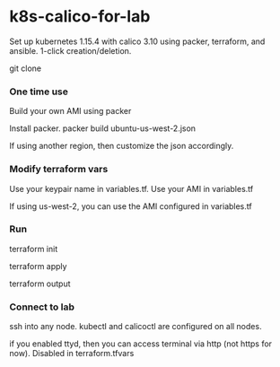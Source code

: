 # k8s-calico-for-lab
Set up kubernetes 1.15.4 with calico 3.10 using packer, terraform, and ansible. 1-click creation/deletion. 

git clone 

### One time use
Build your own AMI using packer

Install packer. 
packer build ubuntu-us-west-2.json

If using another region, then customize the json accordingly. 

### Modify terraform vars
Use your keypair name in variables.tf.
Use your AMI in variables.tf

If using us-west-2, you can use the AMI configured in variables.tf

### Run
terraform init

terraform apply

terraform output

### Connect to lab
ssh into any node. kubectl and calicoctl are configured on all nodes.

if you enabled ttyd, then you can access terminal via http (not https for now). Disabled in terraform.tfvars
